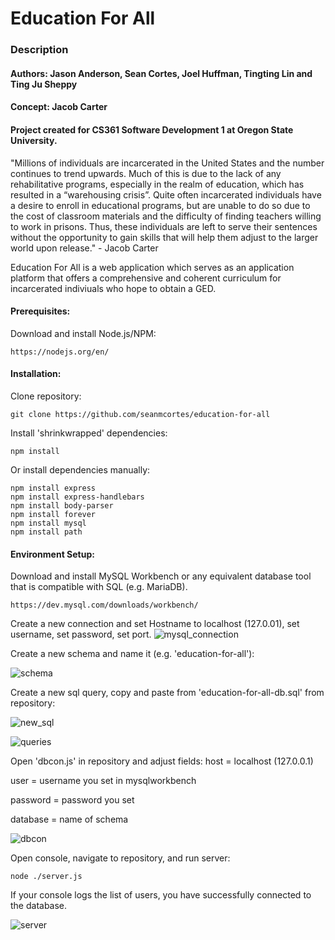# Education For All

### Description
#### Authors: Jason Anderson, Sean Cortes, Joel Huffman, Tingting Lin and Ting Ju Sheppy
#### Concept: Jacob Carter
#### Project created for CS361 Software Development 1 at Oregon State University. 
"Millions of individuals are incarcerated in the United States and the number continues to trend upwards. Much of this is due to the lack of any rehabilitative programs, especially in the realm of education, which has resulted in a “warehousing crisis”. Quite often incarcerated individuals have a desire to enroll in educational programs, but are unable to do so due to the cost of classroom materials and the difficulty of finding teachers willing to work in prisons. Thus, these individuals are left to serve their sentences without the opportunity to gain skills that will help them adjust to the larger world upon release." - Jacob Carter

Education For All is a web application which serves as an application platform that offers a comprehensive and coherent curriculum for incarcerated indiviuals who hope to obtain a GED.

#### Prerequisites:
Download and install Node.js/NPM:
```
https://nodejs.org/en/
```

#### Installation:
Clone repository: 
```
git clone https://github.com/seanmcortes/education-for-all
```
Install 'shrinkwrapped' dependencies:
```
npm install
```
Or install dependencies manually:
```
npm install express
npm install express-handlebars
npm install body-parser
npm install forever
npm install mysql
npm install path
```

#### Environment Setup:
Download and install MySQL Workbench or any equivalent database tool that is compatible with SQL (e.g. MariaDB).
```
https://dev.mysql.com/downloads/workbench/
```
Create a new connection and set Hostname to localhost (127.0.01), set username, set password, set port.
![mysql_connection](https://user-images.githubusercontent.com/25808500/48319160-3675bc80-e5bf-11e8-92d0-6410447b59e0.JPG)

Create a new schema and name it (e.g. 'education-for-all'):

![schema](https://user-images.githubusercontent.com/25808500/48319191-a4ba7f00-e5bf-11e8-8c6f-7843076c6165.jpg)

Create a new sql query, copy and paste from 'education-for-all-db.sql' from repository:

![new_sql](https://user-images.githubusercontent.com/25808500/48319203-d0d60000-e5bf-11e8-8c37-2f25c91b3292.jpg)

![queries](https://user-images.githubusercontent.com/25808500/48319338-86558300-e5c1-11e8-989c-8504e6e78125.JPG)


Open 'dbcon.js' in repository and adjust fields:
host = localhost (127.0.0.1)

user = username you set in mysqlworkbench

password = password you set

database = name of schema


![dbcon](https://user-images.githubusercontent.com/25808500/48319260-aafd2b00-e5c0-11e8-8b7f-7b7704ff4a3f.JPG)

Open console, navigate to repository, and run server:
```
node ./server.js
```
If your console logs the list of users, you have successfully connected to the database.

![server](https://user-images.githubusercontent.com/25808500/48319295-0e875880-e5c1-11e8-8a42-691323171fad.JPG)
